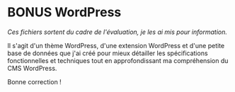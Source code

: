 # BONUS WordPress

*Ces fichiers sortent du cadre de l'évaluation, je les ai mis pour information.*

Il s'agit d'un thème WordPress, d'une extension WordPress et d'une petite base de données que j'ai créé pour mieux détailler les spécifications fonctionnelles et techniques tout en approfondissant ma compréhension du CMS WordPress.

Bonne correction !